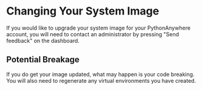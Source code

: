 # Changing Your System Image

If you would like to upgrade your system image for your PythonAnywhere account,
you will need to contact an administrator by pressing "Send feedback" on the dashboard.

## Potential Breakage

If you do get your image updated, what may happen is your code breaking.
You will also need to regenerate any virtual environments you have created.
